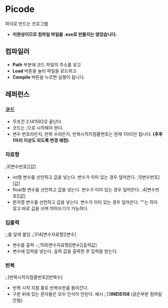 # Picode
파이로 만드는 프로그램

* **미완성이므로 컴파일 파일을 .exe로 만들지는 않았습니다.**
## 컴파일러
* **Path** 부분에 코드 파일의 주소를 넣고
* **Load** 버튼을 눌러 파일을 로드하고
* **Compile** 버튼을 누르면 실행이 됩니다.
 

## **레퍼런스**
### 코드
* 무조건 3.141592로 끝난다.
* 코드는 ;으로 시작해야 한다.
* 변수 번호라든지, 반복 수라든지, 반복시작지점줄번호는 현재 1자리만 됩니다. **(추후 1자리 이상도 되도록 변경 예정)**

### 자료형
;3[변수번호][값]
* int형 변수를 선언하고 값을 넣는다. 변수가 이미 있는 경우 덮어쓴다.
;1[변수번호][값]
* float형 변수를 선언하고 값을 넣는다. 변수가 이미 있는 경우 덮어쓴다.
;4[변수번호][값]
* 문자열 변수를 선언하고 값을 넣는다. 변수가 이미 있는 경우 덮어쓴다. ""는 하지 않고 바로 값을 쓰며 띄어쓰기가 가능하다.

### 입출력
;;를 앞에 붙임
;;314[변수자료형][변수]
* 변수를 출력
-;;159[변수자료형][변수][출력값]
* 변수에 입력을 넣는다. 출력 값을 출력한 후 입력을 받는다.

### 반복
;.[반복시작지점줄번호][반복수]
* 반복 시작 지점 줄로 반복수만큼 돌아간다.
* 구문 뒤에 있는 문자들은 모두 인식이 안된다.
예시
;.13**INEIS158** (굵은부분 컴파일 안됨)
